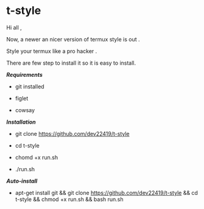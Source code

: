 # t-style

Hi all ,

Now, a newer an nicer version of termux style is out .

Style your termux like a pro hacker .

There are few step to install it so it is easy to install.

*****Requirements*****

- git installed

- figlet 

- cowsay

*****Installation*****

- git clone https://github.com/dev22419/t-style

- cd t-style

- chomd +x run.sh

- ./run.sh

*****Auto-install*****

- apt-get install git && git clone https://github.com/dev22419/t-style && cd t-style && chmod +x run.sh && bash run.sh


